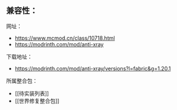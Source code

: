 兼容性：
- 

网址：
- https://www.mcmod.cn/class/10718.html
- https://modrinth.com/mod/anti-xray

下载地址：
- https://modrinth.com/mod/anti-xray/versions?l=fabric&g=1.20.1

所属整合包：
- [[待实装列表]]
- [[世界修复整合包]]